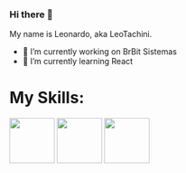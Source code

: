 ### Hi there 👋
My name is Leonardo, aka LeoTachini.

- 🔭 I’m currently working on BrBit Sistemas
- 🌱 I’m currently learning React
<!--
**leotachini/leotachini** is a ✨ _special_ ✨ repository because its `README.md` (this file) appears on your GitHub profile.

Here are some ideas to get you started:

- 🔭 I’m currently working on BrBit Sistemas
- 🌱 I’m currently learning React
- 👯 I’m looking to collaborate on ...
- 🤔 I’m looking for help with ...
- 💬 Ask me about ...
- 📫 How to reach me: ...
- 😄 Pronouns: ...
- ⚡ Fun fact: ...
-->
<div>
<h1>My Skills:</h1>
<img style="width:80px;height:80px;" src="https://github.com/leotachini/leotachini/assets/96491016/2218a2b3-7104-4b3e-a112-cbacef556296"></img>
<img style="width:80px;height:80px;" src="https://github.com/leotachini/leotachini/assets/96491016/cf5a50a2-dd0b-4eb9-acfb-c5b296044162"></img>
<img style="width:80px;height:80px;" src="https://github.com/leotachini/leotachini/assets/96491016/2d7929f4-ab70-4dae-8502-8c590fe97327"></img>



</div>
<!--colocar api pokemon aleatorio-->
